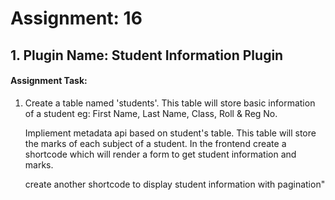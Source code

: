 # Assignment: 16
## 1. Plugin Name: Student Information Plugin
#### Assignment Task:
<ol>
<li>
Create a table named 'students'. This table will store basic information of a student eg: First Name, Last Name, Class, Roll & Reg No.

Impliement metadata api based on student's table. This table will store the marks of each subject of a student. In the frontend create a shortcode which will render a form to get student information and marks.

create another shortcode to display student information with pagination"
</li>
</ol>
<br>